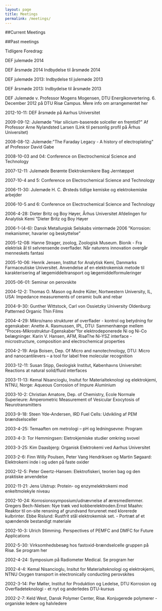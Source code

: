 ```yaml
---
layout: page
title: Meetings
permalink: /meetings/
---
```

##Current Meetings




##Past meetings

Tidligere Foredrag:

DEF julemøde 2014

DEF årsmøde 2014 Indbydelse til årsmøde 2014

DEF julemøde 2013: Indbydelse til julemøde 2013

DEF årsmøde 2013: Indbydelse til årsmøde 2013

DEF Julemøde v. Professor Mogens Mogensen, DTU Energikonvertering.
6. December 2012 på DTU Risø Campus. Mere info om arrangementet her

2012-10-11: DEF årsmøde på Aarhus Universitet

2009-09-12: Julemøde "Har silicium-baserede solceller en fremtid?" Af Professor Arne Nylandsted Larsen (Link til personlig profil på Århus Universitet)

2008-08-12: Julemøde:"The Faraday Legacy - A history of electroplating" af Professor David Gabe

2008-10-03 and 04: Conference on Electrochemical Science and Technology

2007-12-11: Julemøde Berømte Elektrokemikere Bag Jerntæppet

2007-10-4 and 5: Conference on Electrochemical Science and Technology

2006-11-30: Julemøde H. C. Ørsteds tidlige kemiske og elektrokemiske arbejder

2006-10-5 and 6: Conference on Electrochemical Science and Technology

2006-4-28: Dieter Britz og Boy Høyer, Århus Universitet Afdelingen for Analytisk Kemi ”Dieter Britz og Boy Høyer

2006-1-(4-6): Dansk Metallurgisk Selskabs vintermøde 2006 ”Korrosion: mekanismer, havarier og beskyttelse”

2005-12-08: Hanne Strager, zoolog, Zoologisk Museum. Bionik - Fra elektrisk ål til selvrensende overflader. Når naturens innovation overgår menneskets fantasi

2005-10-06: Henrik Jensen, Institut for Analytisk Kemi, Danmarks Farmaceutiske Universitet. Anvendelse af en elektrokemisk metode til karakterisering af lægemiddeltransport og lægemiddelformuleringer

2005-06-01: Seminar on perovskite

2004-12-2: Thomas O. Mason og Andre Küter, Nortwestern University, IL, USA: Impedance measurements of ceramic bulk and rebar

2004-9-30: Gunther Wittstock, Carl von Ossietzky University Oldenburg: Patterned Organic Thin Films

2004-4-29: Mikro/nano strukturer af overflader - kontrol og betydning for egenskaber: Anette A. Rasmussen, IPL, DTU: Sammenhænge mellem ”Proces-Mikrostruktur-Egenskaber”for elektrodeponerede Ni og Ni-Co belægninger. Karin V. Hansen, AFM, RisøThe Ni-YSZ interface - microstructure, composition and electrochemical properties

2004-2-19: Anja Boisen, Dep. Of Micro and nanotechnology, DTU: Micro and nanocantilevers – a tool for label free molecular recognition

2003-12-11: Susan Stipp, Geologisk Institut, Københavns Universitet: Reactions at natural solid/fluid interfaces

2003-11-13: Kemal Nisancioglu, Insitut for Materialteknologi og elektrokjemi, NTNU, Norge: Aqueous Corrosion of Impure Aluminium

2003-10-2: Christian Amatore, Dep. of Chemistry, Ecole Normale Superieure: Amperometric Measurement of Vesicular Exocytosis of Neurotransmitters

2003-9-18: Steen Yde-Andersen, IRD Fuel Cells: Udvikling af PEM brændselsceller

2003-4-25: Temaaften om metrologi – pH og ledningsevne: Program

2003-4-3: Tor Hemmingsen: Eletrokjemiske studier omkring svovel

2003-3-25: Kim Daasbjerg: Organisk Elektrokemi ved Aarhus Universitet

2003-2-6: Finn Willy Poulsen, Peter Vang Hendriksen og Martin Søgaard: Elektrokemi inde i og uden på faste oxider

2002-12-5: Peter Geertz-Hansen: Elektrofiskeri, teorien bag og den praktiske anvendelse

2002-11-21: Jens Ulstrup: Protein- og enzymelektrokemi mod enkeltmolekyle niveau

2002-10-24: Korrosionssymposium/udnævnelse af æresmedlemmer. Gregers Bech-Nielsen: Nye træk ved kobberelektroden.Ernst Maahn: Reaktor til on-site rensning af grundvand forurenet med klorerede kulbrinter. Ebbe Rislund: Rustfrit stål elektrokemisk set. - Portræt af et spændende bestandigt materiale

2002-10-3: Ulrich Stimming. Perspectives of PEMFC and DMFC for Future Applications

2002-5-30: Virksomhedsbesøg hos fastoxid-brændselcelle gruppen på Risø. Se program her

2002-4-24: Symposium på Radiometer Medical. Se program her

2002-4-4: Kemal Nisancioglu, Insitut for Materialteknologi og elektrokjemi, NTNU Oxygen transport in electronically conducting perovskites

2002-3-14: Per Møller, Institut for Produktion og Ledelse, DTU Korrosion og Overfladeteknologi - et nyt og anderledes DTU-kursus

2002-2-7: Keld West, Dansk Polymer Center, Risø. Konjugerede polymerer - organiske ledere og halvledere
